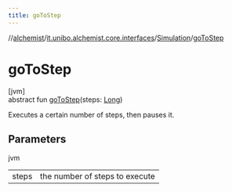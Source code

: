 ```yaml
---
title: goToStep
---
```

//[alchemist](../../../index.html)/[it.unibo.alchemist.core.interfaces](../index.html)/[Simulation](index.html)/[goToStep](go-to-step.html)



# goToStep



[jvm]\
abstract fun [goToStep](go-to-step.html)(steps: [Long](https://kotlinlang.org/api/latest/jvm/stdlib/kotlin/-long/index.html))



Executes a certain number of steps, then pauses it.



## Parameters


jvm

| | |
|---|---|
| steps | the number of steps to execute |




